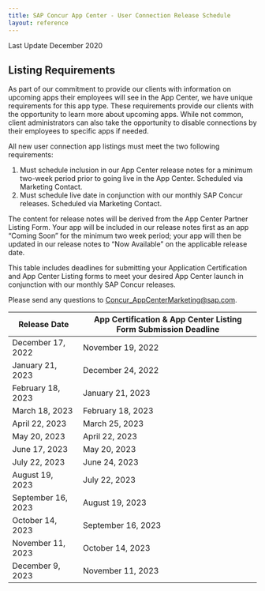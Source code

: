 ```yaml
---
title: SAP Concur App Center - User Connection Release Schedule
layout: reference
---
```


Last Update December 2020

## Listing Requirements

As part of our commitment to provide our clients with information on upcoming apps their employees will see in the App Center, we have unique requirements for this app type. These requirements provide our clients with the opportunity to learn more about upcoming apps. While not common, client administrators can also take the opportunity to disable connections by their employees to specific apps if needed.

All new user connection app listings must meet the two following requirements:

1. Must schedule inclusion in our App Center release notes for a minimum two-week period prior to going live in the App Center. Scheduled via Marketing Contact.
1. Must schedule live date in conjunction with our monthly SAP Concur releases. Scheduled via Marketing Contact.

The content for release notes will be derived from the App Center Partner Listing Form. Your app will be included in our release notes first as an app “Coming Soon” for the minimum two week period; your app will then be updated in our release notes to “Now Available” on the applicable release date.

This table includes deadlines for submitting your Application Certification and App Center Listing forms to meet your desired App Center launch in conjunction with our monthly SAP Concur releases.

Please send any questions to Concur_AppCenterMarketing@sap.com.


Release Date|App Certification & App Center Listing Form Submission Deadline
---|---
December 17, 2022|November 19, 2022
January 21, 2023|December 24, 2022
February 18, 2023|January 21, 2023
March 18, 2023|February 18, 2023
April 22, 2023|March 25, 2023
May 20, 2023|April 22, 2023
June 17, 2023|May 20, 2023
July 22, 2023|June 24, 2023
August 19, 2023|July 22, 2023
September 16, 2023|August 19, 2023
October 14, 2023|September 16, 2023
November 11, 2023|October 14, 2023
December 9, 2023|November 11, 2023
